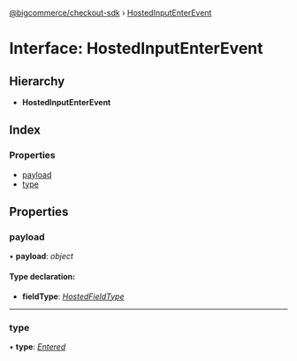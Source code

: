 [@bigcommerce/checkout-sdk](../README.md) › [HostedInputEnterEvent](hostedinputenterevent.md)

# Interface: HostedInputEnterEvent

## Hierarchy

* **HostedInputEnterEvent**

## Index

### Properties

* [payload](hostedinputenterevent.md#payload)
* [type](hostedinputenterevent.md#type)

## Properties

###  payload

• **payload**: *object*

#### Type declaration:

* **fieldType**: *[HostedFieldType](../enums/hostedfieldtype.md)*

___

###  type

• **type**: *[Entered](../enums/hostedinputeventtype.md#entered)*

